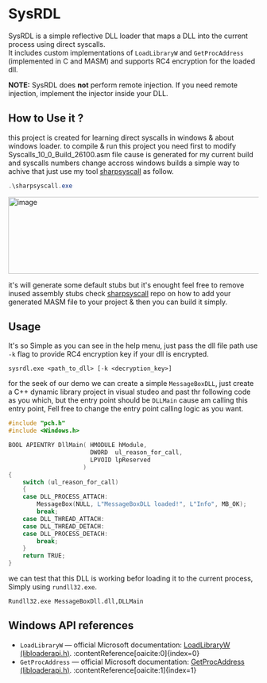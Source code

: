 # SysRDL

SysRDL is a simple reflective DLL loader that maps a DLL into the current process using direct syscalls.  
It includes custom implementations of `LoadLibraryW` and `GetProcAddress` (implemented in C and MASM) and supports RC4 encryption for the loaded dll.

**NOTE:** SysRDL does **not** perform remote injection. If you need remote injection, implement the injector inside your DLL.

## How to Use it ?
this project is created for learning direct syscalls in windows & about windows loader.
to compile & run this project  you need first to modify Syscalls_10_0_Build_26100.asm file cause is generated for my current build and syscalls numbers change accross windows builds a simple way to achive that just use my tool [sharpsyscall](https://github.com/Abdelhadi963/sharpsyscall) as follow.

```powershell
.\sharpsyscall.exe 
```
<img width="769" height="155" alt="image" src="https://github.com/user-attachments/assets/9a977431-8d87-402b-a83d-40d69cd58b17" />

it's will generate some default stubs but it's enought feel free to remove inused assembly stubs check  [sharpsyscall](https://github.com/Abdelhadi963/sharpsyscall) repo on how to add your generated MASM file to your project & then you can build it simply.

## Usage 
It's so Simple as you can see in the help menu, just pass the dll file path use `-k` flag to provide RC4 encryption key if your dll is encrypted.
```
sysrdl.exe <path_to_dll> [-k <decryption_key>]
```
for the seek of our demo we can create a simple `MessageBoxDLL`, just create a C++ dynamic library project in visual studeo and past thr following code as you which, but the entry point should be `DLLMain` cause am calling this entry point, Fell free to change the entry point calling logic as you want.
```C
#include "pch.h"
#include <Windows.h>

BOOL APIENTRY DllMain( HMODULE hModule,
                       DWORD  ul_reason_for_call,
                       LPVOID lpReserved
                     )
{
    switch (ul_reason_for_call)
    {
    case DLL_PROCESS_ATTACH:
		MessageBox(NULL, L"MessageBoxDLL loaded!", L"Info", MB_OK);
		break;
    case DLL_THREAD_ATTACH:
    case DLL_THREAD_DETACH:
    case DLL_PROCESS_DETACH:
        break;
    }
    return TRUE;
}
```
we can test that this DLL is working befor loading it to the current process, Simply using `rundll32.exe`.
```
Rundll32.exe MessageBoxDll.dll,DLLMain
```
## Windows API references
- `LoadLibraryW` — official Microsoft documentation: [LoadLibraryW (libloaderapi.h)](https://learn.microsoft.com/en-us/windows/win32/api/libloaderapi/nf-libloaderapi-loadlibraryw). :contentReference[oaicite:0]{index=0}  
- `GetProcAddress` — official Microsoft documentation: [GetProcAddress (libloaderapi.h)](https://learn.microsoft.com/en-us/windows/win32/api/libloaderapi/nf-libloaderapi-getprocaddress). :contentReference[oaicite:1]{index=1}


